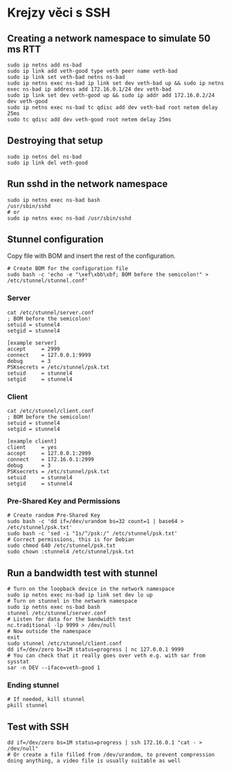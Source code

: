 # Krejzy věci s SSH

## Creating a network namespace to simulate 50 ms RTT

```
sudo ip netns add ns-bad
sudo ip link add veth-good type veth peer name veth-bad
sudo ip link set veth-bad netns ns-bad
sudo ip netns exec ns-bad ip link set dev veth-bad up && sudo ip netns exec ns-bad ip address add 172.16.0.1/24 dev veth-bad
sudo ip link set dev veth-good up && sudo ip addr add 172.16.0.2/24 dev veth-good
sudo ip netns exec ns-bad tc qdisc add dev veth-bad root netem delay 25ms 
sudo tc qdisc add dev veth-good root netem delay 25ms
```

## Destroying that setup

```
sudo ip netns del ns-bad
sudo ip link del veth-good
```

## Run sshd in the network namespace

```
sudo ip netns exec ns-bad bash
/usr/sbin/sshd
# or
sudo ip netns exec ns-bad /usr/sbin/sshd
```

## Stunnel configuration

Copy file with BOM and insert the rest of the configuration.

```
# Create BOM for the configuration file
sudo bash -c 'echo -e "\xef\xbb\xbf; BOM before the semicolon!" > /etc/stunnel/stunnel.conf'
```

### Server

```
cat /etc/stunnel/server.conf 
; BOM before the semicolon!
setuid = stunnel4
setgid = stunnel4

[example server]
accept     = 2999
connect    = 127.0.0.1:9999
debug      = 3
PSKsecrets = /etc/stunnel/psk.txt
setuid     = stunnel4
setgid     = stunnel4
```

### Client

```
cat /etc/stunnel/client.conf 
; BOM before the semicolon!
setuid = stunnel4
setgid = stunnel4

[example client]
client     = yes
accept     = 127.0.0.1:2999
connect    = 172.16.0.1:2999
debug      = 3
PSKsecrets = /etc/stunnel/psk.txt
setuid     = stunnel4
setgid     = stunnel4
```

### Pre-Shared Key and Permissions

```
# Create random Pre-Shared Key
sudo bash -c 'dd if=/dev/urandom bs=32 count=1 | base64 > /etc/stunnel/psk.txt'
sudo bash -c 'sed -i "1s/^/psk:/" /etc/stunnel/psk.txt'
# Correct permissions, this is for Debian
sudo chmod 640 /etc/stunnel/psk.txt
sudo chown :stunnel4 /etc/stunnel/psk.txt
```

## Run a bandwidth test with stunnel

```
# Turn on the loopback device in the network namespace
sudo ip netns exec ns-bad ip link set dev lo up
# Turn on stunnel in the network namespace
sudo ip netns exec ns-bad bash
stunnel /etc/stunnel/server.conf
# Listen for data for the bandwidth test
nc.traditional -lp 9999 > /dev/null
# Now outside the namespace
exit
sudo stunnel /etc/stunnel/client.conf
dd if=/dev/zero bs=1M status=progress | nc 127.0.0.1 9999
# You can check that it really goes over veth e.g. with sar from sysstat
sar -n DEV --iface=veth-good 1
```

### Ending stunnel

```
# If needed, kill stunnel
pkill stunnel
```

## Test with SSH

```
dd if=/dev/zero bs=1M status=progress | ssh 172.16.0.1 "cat - > /dev/null"
# Or create a file filled from /dev/urandom, to prevent compression doing anything, a video file is usually suitable as well
```
